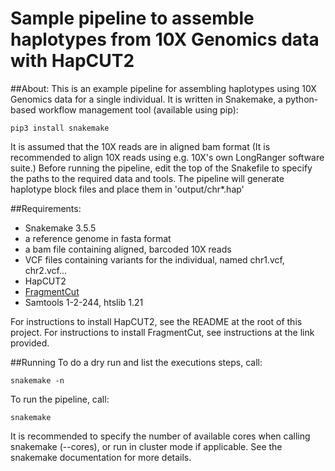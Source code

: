 Sample pipeline to assemble haplotypes from 10X Genomics data with HapCUT2
======

##About:
This is an example pipeline for assembling haplotypes using
10X Genomics data for a single individual. It is written in Snakemake,
a python-based workflow management tool (available using pip):

```
pip3 install snakemake
```
It is assumed that the 10X reads are in aligned bam format (It is recommended to align
10X reads using e.g. 10X's own LongRanger software suite.)
Before running the pipeline, edit the top of the Snakefile to specify the paths to the
required data and tools.
The pipeline will generate haplotype block files and place them in 'output/chr*.hap'

##Requirements:
- Snakemake 3.5.5
- a reference genome in fasta format
- a bam file containing aligned, barcoded 10X reads
- VCF files containing variants for the individual, named chr1.vcf, chr2.vcf...
- HapCUT2
- [FragmentCut](https://github.com/vibansal/HapCUT2/tree/master/FragmentCut)
- Samtools 1-2-244, htslib 1.21

For instructions to install HapCUT2, see the README at the root of this project.
For instructions to install FragmentCut, see instructions at the link provided.

##Running
To do a dry run and list the executions steps, call:
```
snakemake -n
```
To run the pipeline, call:
```
snakemake
```
It is recommended to specify the number of available cores when calling snakemake
(--cores), or run in cluster mode if applicable.
See the snakemake documentation for more details.
